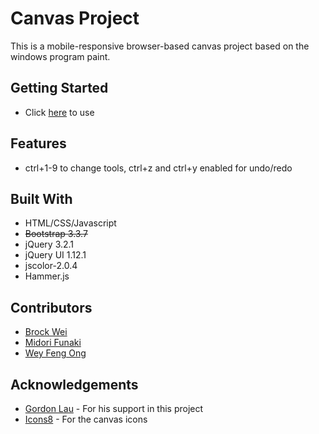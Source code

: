 # Canvas Project
This is a mobile-responsive browser-based canvas project based on the windows program paint. 

## Getting Started
 - Click [here](https://brockwei.github.io/canvas/) to use 

## Features
 - ctrl+1-9 to change tools, ctrl+z and ctrl+y enabled for undo/redo

## Built With
 - HTML/CSS/Javascript
 - ~~Bootstrap 3.3.7~~
 - jQuery 3.2.1
 - jQuery UI 1.12.1
 - jscolor-2.0.4
 - Hammer.js

## Contributors
 - [Brock Wei](https://brockwei.github.io) 
 - [Midori Funaki](https://midori-funaki.github.io)
 - [Wey Feng Ong](https://github.com/weyfengaccelerate)

## Acknowledgements
 - [Gordon Lau](https://github.com/gordonlau) - For his support in this project
 - [Icons8](https://icons8.com/) - For the canvas icons
